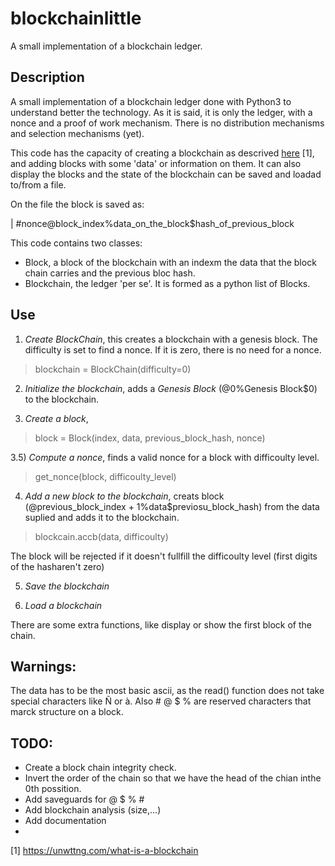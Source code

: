 # blockchainlittle
A small implementation of a blockchain ledger.

## Description 

A small implementation of a blockchain ledger done with Python3 to understand better the technology. As it is said, it is only the ledger, with a nonce and a proof of work mechanism. There is no distribution mechanisms and selection mechanisms (yet). 

This code has the capacity of creating a blockchain as descrived [here](https://unwttng.com/what-is-a-blockchain) [1], and adding blocks with some 'data' or information on them. It can also display the blocks and the state of the blockchain can be saved and loadad to/from a file. 

On the file the block is saved as:

 | #nonce@block_index%data_on_the_block$hash_of_previous_block

This code contains two classes:

* Block, a block of the blockchain with an indexm the data that the block chain carries and the previous bloc hash.
* Blockchain, the ledger 'per se'. It is formed as a python list of Blocks.


## Use

1) _Create BlockChain_, this creates a blockchain with a genesis block. The difficulty is set to find a nonce. If it is zero, there is no need for a nonce.

> blockchain = BlockChain(difficulty=0)

2) _Initialize the blockchain_, adds a *Genesis Block* (@0%Genesis Block$0) to the blockchain.

3) _Create a block_, 

> block = Block(index, data, previous_block_hash, nonce)

3.5) _Compute a nonce_, finds a valid nonce for a block with difficoulty level.

> get_nonce(block, difficoulty_level)

4) _Add a new block to the blockchain_, creats block (@previous_block_index + 1%data$previosu_block_hash) from the data suplied and adds it to the blockchain.

> blockcain.accb(data, difficoulty) 

The block will be rejected if it doesn't fullfill the difficoulty level (first digits of the hasharen't zero)

5) _Save the blockchain_

6) _Load a blockchain_


There are some extra functions, like display or show the first block of the chain. 


## Warnings:

The data has to be the most basic ascii, as the read() function does not take special characters like Ñ or à. Also  # @ $ % are reserved characters that marck structure on a block.

## TODO:

* Create a block chain integrity check.
* Invert the order of the chain so that we have the head of the chian inthe 0th possition.
* Add saveguards for @ $ % #   
* Add blockchain analysis (size,...)    
* Add documentation 
* 

 [1] https://unwttng.com/what-is-a-blockchain
